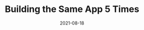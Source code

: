 ---
date: 2021-08-18
permalink: false
publisher: thepracticaldev
tags:
  - comparisons
  - jquery
  - angular
  - react
  - vuejs
  - svelte
target_url: https://dev.to/sammyshear/building-the-same-app-5-times-5d8l
title: Building the Same App 5 Times
---
